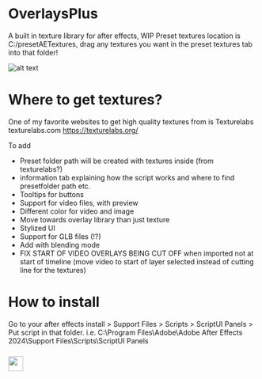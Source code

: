 # OverlaysPlus
A built in texture library for after effects, WIP
Preset textures location is C:/presetAETextures, drag any textures you want in the preset textures tab into that folder!

![alt text](https://github.com/X8J/OverlaysPlus/blob/main/preview.png?raw=true)

# Where to get textures?
One of my favorite websites to get high quality textures from is Texturelabs texturelabs.com https://texturelabs.org/

To add
+ Preset folder path will be created with textures inside (from texturelabs?)
+ information tab explaining how the script works and where to find presetfolder path etc.
+ Tooltips for buttons
+ Support for video files, with preview
+ Different color for video and image
+ Move towards overlay library than just texture
+ Stylized UI
+ Support for GLB files (!?)
+ Add with blending mode
+ FIX START OF VIDEO OVERLAYS BEING CUT OFF when imported not at start of timeline (move video to start of layer selected instead of cutting line for the textures)

# How to install
Go to your after effects install > Support Files > Scripts > ScriptUI Panels > Put script in that folder. 
i.e. C:\Program Files\Adobe\Adobe After Effects 2024\Support Files\Scripts\ScriptUI Panels
 
<h3 align="left"><img src = "https://raw.githubusercontent.com/MartinHeinz/MartinHeinz/master/wave.gif" width = 30px>
